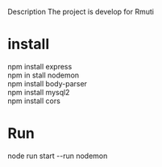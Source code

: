 Description
The project is  develop for Rmuti 
<h1>install</h1> 
npm install express <br>
npm in stall nodemon <br>
npm install body-parser <br>
npm install mysql2 <br>
npm install cors <br>
<h1> Run </h1>
node run start  --run nodemon </br>
